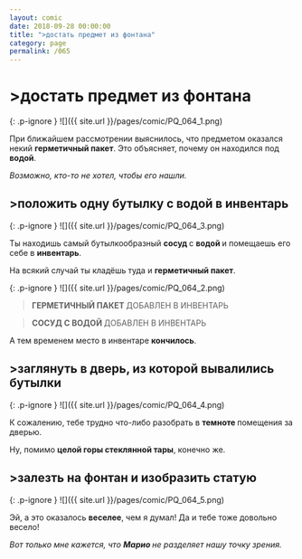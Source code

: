 ```yaml
---
layout: comic
date: 2018-09-28 00:00:00
title: ">достать предмет из фонтана"
category: page
permalink: /065
---
```


# >достать предмет из фонтана

{: .p-ignore }
![]({{ site.url }}/pages/comic/PQ_064_1.png)

При ближайшем рассмотрении выяснилось, что предметом оказался некий <strong>герметичный пакет</strong>. Это объясняет, почему он находился под <strong>водой</strong>.

<em>Возможно, кто-то не хотел, чтобы его нашли.</em>

## >положить одну бутылку с водой в инвентарь

{: .p-ignore }
![]({{ site.url }}/pages/comic/PQ_064_3.png)

Ты находишь самый бутылкообразный <strong>сосуд </strong>с <strong>водой </strong>и помещаешь его себе в <strong>инвентарь</strong>.

На всякий случай ты кладёшь туда и <strong>герметичный пакет</strong>.

{: .p-ignore }
![]({{ site.url }}/pages/comic/PQ_064_2.png)

<blockquote><strong>ГЕРМЕТИЧНЫЙ ПАКЕТ </strong>ДОБАВЛЕН В ИНВЕНТАРЬ</blockquote>

<blockquote><strong>СОСУД С ВОДОЙ </strong>ДОБАВЛЕН В ИНВЕНТАРЬ</blockquote>

А тем временем место в инвентаре <strong>кончилось</strong>.

## >заглянуть в дверь, из которой вывалились бутылки

{: .p-ignore }
![]({{ site.url }}/pages/comic/PQ_064_4.png)

К сожалению, тебе трудно что-либо разобрать в <strong>темноте </strong>помещения за дверью.

Ну, помимо <strong>целой горы стеклянной тары</strong>, конечно же.

## >залезть на фонтан и изобразить статую

{: .p-ignore }
![]({{ site.url }}/pages/comic/PQ_064_5.png)

Эй, а это оказалось <strong>веселее</strong>, чем я думал! Да и тебе тоже довольно весело!

<em>Вот только мне кажется, что <strong><strong>Марио </strong></strong>не разделяет нашу точку зрения.</em>
